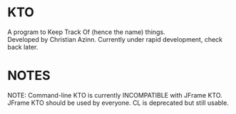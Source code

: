 # KTO
A program to Keep Track Of (hence the name) things.  
Developed by Christian Azinn. Currently under rapid development, check back later.  

# NOTES
NOTE: Command-line KTO is currently INCOMPATIBLE with JFrame KTO.  
JFrame KTO should be used by everyone. CL is deprecated but still usable.